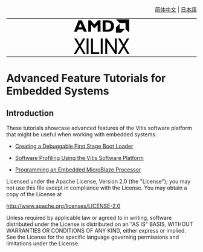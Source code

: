 <p align="right"><a href="../../docs-cn/README.md">简体中文</a> | <a href="../../docs-jp/README.md">日本語</a></p>
<table width="100%">
  <tr width="100%">
    <td align="center"><img src="https://raw.githubusercontent.com/Xilinx/Image-Collateral/main/xilinx-logo.png" width="30%"/>
    </td>
 </tr>
 </table>

# Advanced Feature Tutorials for Embedded Systems

## Introduction

 These tutorials showcase advanced features of the Vitis software platform that might be useful when working with embedded systems.

- [Creating a Debuggable First Stage Boot Loader](./debuggable-fsbl/debuggable-fsbl.md)

- [Software Profiling Using the Vitis Software Platform](./sw-profiling/sw-profiling.md)

- [Programming an Embedded MicroBlaze Processor](./microblaze-system/README.md)


Licensed under the Apache License, Version 2.0 (the "License"); you may not use this file except in compliance with the License. You may obtain a copy of the License at

http://www.apache.org/licenses/LICENSE-2.0

Unless required by applicable law or agreed to in writing, software distributed under the License is distributed on an "AS IS" BASIS, WITHOUT WARRANTIES OR CONDITIONS OF ANY KIND, either express or implied. See the License for the specific language governing permissions and limitations under the License.
